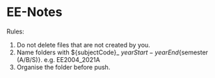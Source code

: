 # EE-Notes

Rules:
 1. Do not delete files that are not created by you.
 2. Name folders with ${subjectCode}_ ${yearStart-yearEnd}${semester (A/B/S)}. e.g. EE2004_2021A
 3. Organise the folder before push.
